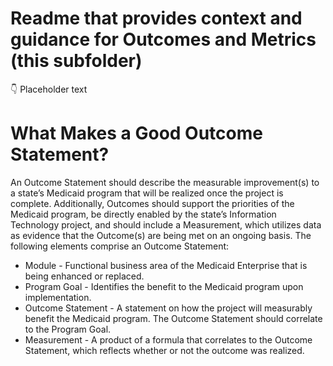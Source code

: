 # Readme that provides context and guidance for Outcomes and Metrics (this subfolder)
👇 Placeholder text

# What Makes a Good Outcome Statement?
An Outcome Statement should describe the measurable improvement(s) to a state’s Medicaid program that will be realized once the project is complete. Additionally, Outcomes should support the priorities of the Medicaid program, be directly enabled by the state’s Information Technology project, and should include a Measurement, which utilizes data as evidence that the Outcome(s) are being met on an ongoing basis. The following elements comprise an Outcome Statement:

* Module - Functional business area of the Medicaid Enterprise that is being enhanced or replaced.
* Program Goal - Identifies the benefit to the Medicaid program upon implementation.
* Outcome Statement - A statement on how the project will measurably benefit the Medicaid program. The Outcome Statement should correlate to the Program Goal.
* Measurement - A product of a formula that correlates to the Outcome Statement, which reflects whether or not the outcome was realized. 
